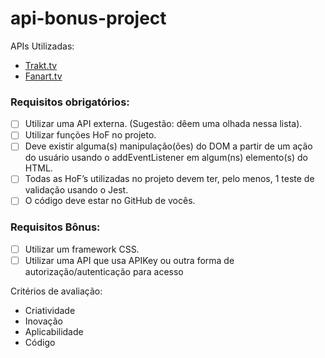 # api-bonus-project

APIs Utilizadas:

- [Trakt.tv](https://trakt.docs.apiary.io/)
- [Fanart.tv](https://fanarttv.docs.apiary.io/)

### Requisitos obrigatórios:

- [ ] Utilizar uma API externa. (Sugestão: dêem uma olhada nessa lista).
- [ ] Utilizar funções HoF no projeto.
- [ ] Deve existir alguma(s) manipulação(ões) do DOM a partir de um ação do usuário usando o addEventListener em algum(ns) elemento(s) do HTML.
- [ ] Todas as HoF’s utilizadas no projeto devem ter, pelo menos, 1 teste de validação usando o Jest.
- [ ] O código deve estar no GitHub de vocês.

### Requisitos Bônus:

- [ ] Utilizar um framework CSS.
- [ ] Utilizar uma API que usa APIKey ou outra forma de autorização/autenticação para acesso

Critérios de avaliação:

- Criatividade
- Inovação
- Aplicabilidade
- Código
